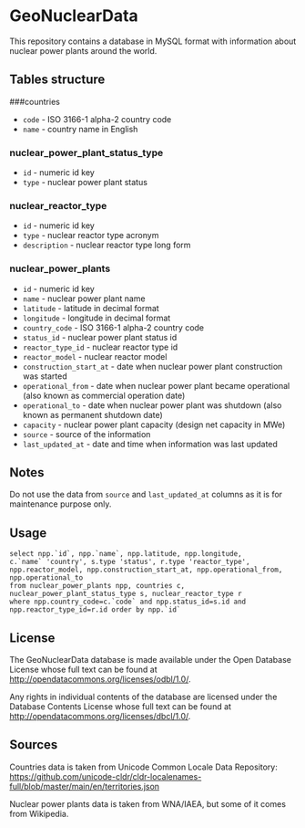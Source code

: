 # GeoNuclearData

This repository contains a database in MySQL format with information about nuclear power plants around the world.

## Tables structure

###countries
- `code` - ISO 3166-1 alpha-2 country code
- `name` - country name in English
 
### nuclear_power_plant_status_type
- `id` - numeric id key
- `type` - nuclear power plant status

### nuclear_reactor_type
- `id` - numeric id key
- `type` - nuclear reactor type acronym
- `description` - nuclear reactor type long form
 
### nuclear_power_plants
- `id` - numeric id key
- `name` - nuclear power plant name
- `latitude` - latitude in decimal format
- `longitude` - longitude in decimal format
- `country_code` - ISO 3166-1 alpha-2 country code
- `status_id` - nuclear power plant status id
- `reactor_type_id` - nuclear reactor type id
- `reactor_model` - nuclear reactor model
- `construction_start_at` - date when nuclear power plant construction was started
- `operational_from` - date when nuclear power plant became operational (also known as commercial operation date)
- `operational_to` - date when nuclear power plant was shutdown (also known as permanent shutdown date)
- `capacity` - nuclear power plant capacity (design net capacity in MWe)
- `source` - source of the information
- `last_updated_at` - date and time when information was last updated
 
## Notes
Do not use the data from `source` and `last_updated_at` columns as it is for maintenance purpose only.
 
## Usage
    select npp.`id`, npp.`name`, npp.latitude, npp.longitude,
	c.`name` 'country', s.type 'status', r.type 'reactor_type',
	npp.reactor_model, npp.construction_start_at, npp.operational_from, npp.operational_to
	from nuclear_power_plants npp, countries c, nuclear_power_plant_status_type s, nuclear_reactor_type r
	where npp.country_code=c.`code` and npp.status_id=s.id and npp.reactor_type_id=r.id order by npp.`id`

## License
 The GeoNuclearData database is made available under the Open Database License whose full text can be found at http://opendatacommons.org/licenses/odbl/1.0/.
 
 Any rights in individual contents of the database are licensed under the Database Contents License whose full text can be found at http://opendatacommons.org/licenses/dbcl/1.0/.
 
## Sources
 Countries data is taken from Unicode Common Locale Data Repository: 
 https://github.com/unicode-cldr/cldr-localenames-full/blob/master/main/en/territories.json
 
 Nuclear power plants data is taken from WNA/IAEA, but some of it comes from Wikipedia.
 
